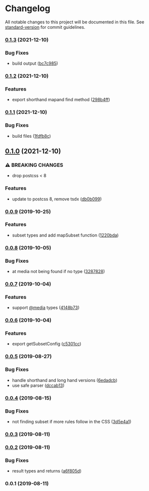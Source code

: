 # Changelog

All notable changes to this project will be documented in this file. See [standard-version](https://github.com/conventional-changelog/standard-version) for commit guidelines.

### [0.1.3](https://github.com/subsetcss/parser/compare/v0.1.2...v0.1.3) (2021-12-10)


### Bug Fixes

* build output ([bc7c985](https://github.com/subsetcss/parser/commit/bc7c9852d351c9e582d15a74f65d74249da9bd1e))

### [0.1.2](https://github.com/subsetcss/parser/compare/v0.1.1...v0.1.2) (2021-12-10)


### Features

* export shorthand mapand find method ([298b4ff](https://github.com/subsetcss/parser/commit/298b4ffaac782b9b9825adbae421bb7c23794d16))

### [0.1.1](https://github.com/subsetcss/parser/compare/v0.1.0...v0.1.1) (2021-12-10)


### Bug Fixes

* build files ([1fdfb8c](https://github.com/subsetcss/parser/commit/1fdfb8cd74928231c4242437ac1429124ed3b31b))

## [0.1.0](https://github.com/subsetcss/parser/compare/v0.0.9...v0.1.0) (2021-12-10)


### ⚠ BREAKING CHANGES

* drop postcss < 8

### Features

* update to postcss 8, remove tsdx ([db0b099](https://github.com/subsetcss/parser/commit/db0b099e71dc7b5ed735a55c3dda468e611eaafb))

### [0.0.9](https://github.com/subsetcss/parser/compare/v0.0.8...v0.0.9) (2019-10-25)

### Features

- subset types and add mapSubset function ([1220bda](https://github.com/subsetcss/parser/commit/1220bda))

### [0.0.8](https://github.com/subsetcss/parser/compare/v0.0.7...v0.0.8) (2019-10-05)

### Bug Fixes

- at media not being found if no type ([3287828](https://github.com/subsetcss/parser/commit/3287828))

### [0.0.7](https://github.com/subsetcss/parser/compare/v0.0.6...v0.0.7) (2019-10-04)

### Features

- support [@media](https://github.com/media) types ([4148b73](https://github.com/subsetcss/parser/commit/4148b73))

### [0.0.6](https://github.com/subsetcss/parser/compare/v0.0.5...v0.0.6) (2019-10-04)

### Features

- export getSubsetConfig ([c5301cc](https://github.com/subsetcss/parser/commit/c5301cc))

### [0.0.5](https://github.com/subsetcss/parser/compare/v0.0.4...v0.0.5) (2019-08-27)

### Bug Fixes

- handle shorthand and long hand versions ([6edadcb](https://github.com/subsetcss/parser/commit/6edadcb))
- use safe parser ([dccab13](https://github.com/subsetcss/parser/commit/dccab13))

### [0.0.4](https://github.com/subsetcss/parser/compare/v0.0.3...v0.0.4) (2019-08-15)

### Bug Fixes

- not finding subset if more rules follow in the CSS ([3d5e4a1](https://github.com/subsetcss/parser/commit/3d5e4a1))

### [0.0.3](https://github.com/subsetcss/parser/compare/v0.0.2...v0.0.3) (2019-08-11)

### [0.0.2](https://github.com/subsetcss/parser/compare/v0.0.1...v0.0.2) (2019-08-11)

### Bug Fixes

- result types and returns ([a6f805d](https://github.com/subsetcss/parser/commit/a6f805d))

### 0.0.1 (2019-08-11)
